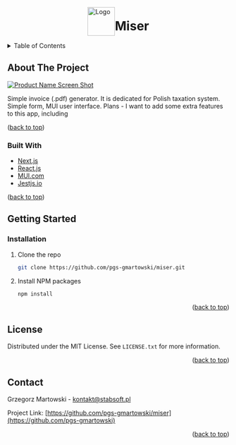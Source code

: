 <br />
<div style="display: flex; justify-content: center; align-items: center" id="readme-top">
  <a href="https://github.com/pgs-gmartowski/miser/blob/master/README.md">
    <img src="https://stabsoft.pl/images/stabsoft-logo.png" alt="Logo" width="62" height="65">
  </a>
   <h1>Miser</h1>
</div>

<details>
  <summary>Table of Contents</summary>
  <ol>
    <li>
      <a href="#about-the-project">About The Project</a>
      <ul>
        <li><a href="#built-with">Built With</a></li>
      </ul>
    </li>
    <li>
      <a href="#getting-started">Getting Started</a>
      <ul>
        <li><a href="#installation">Installation</a></li>
      </ul>
    </li>
    <li><a href="#license">License</a></li>
    <li><a href="#contact">Contact</a></li>
  </ol>
</details>

## About The Project

[![Product Name Screen Shot][product-screenshot]](https://stabsoft.pl)

Simple invoice (.pdf) generator. It is dedicated for Polish taxation system.
<br />
Simple form, MUI user interface.
Plans - I want to add some extra features to this app, including

<p>(<a href="#readme-top">back to top</a>)</p>

### Built With

* [Next.js][Next-url]
* [React.js][React-url]
* [MUI.com][MUI-url]
* [Jestjs.io][Jest-url]
<p>(<a href="#readme-top">back to top</a>)</p>

## Getting Started

<!-- ### Prerequisites -->

### Installation
1. Clone the repo
   ```sh
   git clone https://github.com/pgs-gmartowski/miser.git
   ```
2. Install NPM packages
   ```sh
   npm install
   ```
<p align="right">(<a href="#readme-top">back to top</a>)</p>

## License
Distributed under the MIT License. See `LICENSE.txt` for more information.
<p align="right">(<a href="#readme-top">back to top</a>)</p>

## Contact
Grzegorz Martowski - kontakt@stabsoft.pl

Project Link: [https://github.com/pgs-gmartowski/miser](https://github.com/pgs-gmartowski)
<p align="right">(<a href="#readme-top">back to top</a>)</p>

[linkedin-shield]: https://img.shields.io/badge/-LinkedIn-black.svg?style=for-the-badge&logo=linkedin&colorB=555
[linkedin-url]: https://www.linkedin.com/in/grzegorz-martowski-b961187a/
[product-screenshot]: https://stabsoft.pl/images/stabsoft-page-screen.png
[Next-url]: https://nextjs.org/
[React-url]: https://reactjs.org/
[MUI-url]: https://mui.com/
[Jest-url]: https://jestjs.io/
[react-testing-library]: https://testing-library.com/
